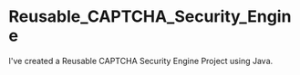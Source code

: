 # Reusable_CAPTCHA_Security_Engine
I've created a Reusable CAPTCHA Security Engine Project using Java.
